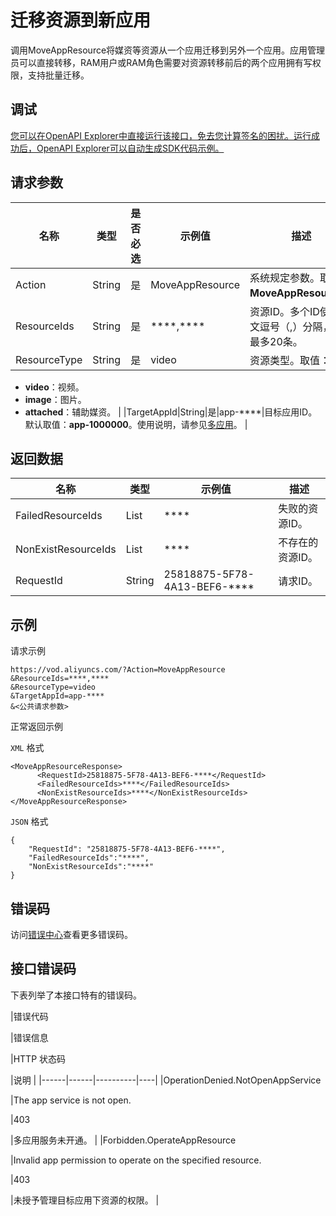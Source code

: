 # 迁移资源到新应用

调用MoveAppResource将媒资等资源从一个应用迁移到另外一个应用。应用管理员可以直接转移，RAM用户或RAM角色需要对资源转移前后的两个应用拥有写权限，支持批量迁移。

## 调试

[您可以在OpenAPI Explorer中直接运行该接口，免去您计算签名的困扰。运行成功后，OpenAPI Explorer可以自动生成SDK代码示例。](https://api.aliyun.com/#product=vod&api=MoveAppResource&type=RPC&version=2017-03-21)

## 请求参数

|名称|类型|是否必选|示例值|描述|
|--|--|----|---|--|
|Action|String|是|MoveAppResource|系统规定参数。取值：**MoveAppResource**。 |
|ResourceIds|String|是|\*\*\*\*,\*\*\*\*|资源ID。多个ID使用英文逗号（,）分隔，一次最多20条。 |
|ResourceType|String|是|video|资源类型。取值：

 -   **video**：视频。
-   **image**：图片。
-   **attached**：辅助媒资。 |
|TargetAppId|String|是|app-\*\*\*\*|目标应用ID。默认取值：**app-1000000**。使用说明，请参见[多应用](~~113600~~)。 |

## 返回数据

|名称|类型|示例值|描述|
|--|--|---|--|
|FailedResourceIds|List|\*\*\*\*|失败的资源ID。 |
|NonExistResourceIds|List|\*\*\*\*|不存在的资源ID。 |
|RequestId|String|25818875-5F78-4A13-BEF6-\*\*\*\*|请求ID。 |

## 示例

请求示例

```
https://vod.aliyuncs.com/?Action=MoveAppResource
&ResourceIds=****,****
&ResourceType=video
&TargetAppId=app-****
&<公共请求参数>
```

正常返回示例

`XML` 格式

```
<MoveAppResourceResponse>
	  <RequestId>25818875-5F78-4A13-BEF6-****</RequestId>
	  <FailedResourceIds>****</FailedResourceIds>
	  <NonExistResourceIds>****</NonExistResourceIds>
</MoveAppResourceResponse>
```

`JSON` 格式

```
{
    "RequestId": "25818875-5F78-4A13-BEF6-****",
    "FailedResourceIds":"****",
    "NonExistResourceIds":"****"
}
```

## 错误码

访问[错误中心](https://error-center.aliyun.com/status/product/vod)查看更多错误码。

## 接口错误码

下表列举了本接口特有的错误码。

|错误代码

|错误信息

|HTTP 状态码

|说明 |
|------|------|----------|----|
|OperationDenied.NotOpenAppService

|The app service is not open.

|403

|多应用服务未开通。 |
|Forbidden.OperateAppResource

|Invalid app permission to operate on the specified resource.

|403

|未授予管理目标应用下资源的权限。 |

